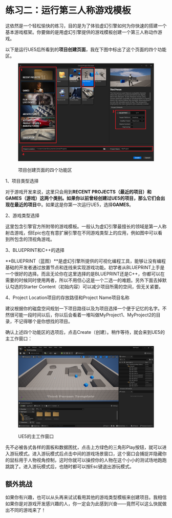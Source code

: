 # 练习二：运行第三人称游戏模板

这依然是一个轻松愉快的练习，目的是为了体验虚幻引擎如何为你快速的搭建一个基本游戏框架。你要做的是用虚幻引擎提供的游戏模板创建一个第三人称动作游戏。

以下是运行UE5后所看到的**项目创建页面**，我在下图中标出了这个页面的四个功能区。

<figure><img src=".gitbook/assets/image (2) (1).png" alt=""><figcaption><p>项目创建页面的四个功能区</p></figcaption></figure>

1、项目类型选择

对于游戏开发来说，这里只会用到**RECENT PROJECTS（最近的项目）**和**GAMES（游戏）**这两个类别。如果你以前曾经创建过UE5的项目，那么它们会出现在**最近的项目**中。如果这是你第一次运行UE5，选择**GAMES**。

2、游戏类型选择

这里包含引擎官方所附带的游戏模板。一般认为虚幻引擎最擅长的领域是第一人称射击游戏，但Epic也在有意扩展引擎在不同游戏类型上的应用，例如图中可以看到所包含的顶视角游戏。

3、BLUEPRINT和C++的选择

**BLUEPRINT（蓝图）**是虚幻引擎所提供的可视化编程工具，能够让没有编程基础的开发者通过放置节点和连线来实现游戏功能。初学者从BLUEPRINT上手是一个很好的选择。而且无论你在这里选择的是BLUEPRINT还是C++，你都可以在需要的时候同时使用两者，所以不用但心这是一个二选一的难题。另外下面去掉默认勾选的Starter Content（初始内容）可以减少项目所需的空间，但无关紧要。

4、Project Location项目的存放路径和Project Name项目名称

建议根据你的磁盘空间规划一下项目路径以及为项目选择一个便于记忆的名字。不然很可能一段时间以后，你以后会看着一堆叫做MyProject1、MyProject2的目录，不记得哪个是你想找的项目。

确认上述四个功能区的选项后，点击Create（创建）。稍作等待，就会来到UE5的主工作窗口：

<figure><img src=".gitbook/assets/image (3).png" alt=""><figcaption><p>UE5的主工作窗口</p></figcaption></figure>

先不必被各式各样的面板和数据困扰，点击上方绿色的三角形Play按钮，就可以进入游玩模式。进入游玩模式后点击中间的游戏场景窗口，这个窗口会捕捉并隐藏你的鼠标用于人物视角控制，这时你就可以操控你的人物在这个小小的测试场地跑跑跳跳了。进入游玩模式后，也随时都可以按Esc键退出游玩模式。

## 额外挑战

如果你有兴趣，也可以从头再来试试看用其他的游戏类型模板来创建项目。我相信如果你是对游戏开发感兴趣的人，你一定会为此感到兴奋——竟然可以这么快就做出不同的游戏来了！
